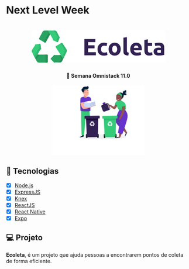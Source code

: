 # Next Level Week

<h1 align="center">
  <img src="https://github.com/diegogasparcruz/next-level-1/blob/master/frontend/src/assets/logo.svg">
</h1>

<h4 align="center">
  🚀 Semana Omnistack 11.0
</h4>

<p align="center">
  <img alt="Frontend" src="https://github.com/diegogasparcruz/next-level-1/blob/master/frontend/src/assets/home-background.svg" width="50%">
</p>

## :rocket: Tecnologias
- [x] [Node.js](https://nodejs.org/en)
- [x] [ExpressJS](https://expressjs.com/pt-br)
- [x] [Knex](http://knexjs.org)
- [x] [ReactJS](https://pt-br.reactjs.org)
- [x] [React Native](https://reactnative.dev)
- [x] [Expo](https://expo.io)

## :computer: Projeto
**Ecoleta**, é um projeto que ajuda pessoas a encontrarem pontos de coleta de forma eficiente.
